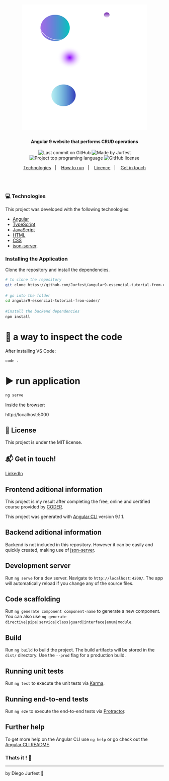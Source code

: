 <h1 align="center">
  <img alt="CRUD Application" src="./src/assets/img/globes.svg" style="width: 400px; height: 400px;" />
    <br>
</h1>

<h4 align="center">
  Angular 9 website that performs CRUD operations 
</h4>

<p align="center">
<img alt="Last commit on GitHub" src="https://img.shields.io/github/last-commit/Jurfest/angular9-essencial-tutorial-from-coder?color=FF5E84">
<img alt="Made by Jurfest" src="https://img.shields.io/badge/made%20by-Jurfest-%20?color=FF5E84">
<img alt="Project top programing language" src="https://img.shields.io/github/languages/top/Jurfest/angular9-essencial-tutorial-from-coder?color=FF5E84">
 <img alt="GitHub license" src="https://opensource.org/licenses/MIT">
</p> 

<p align="center">
  <a href="#computer-technologies">Technologies</a>&nbsp;&nbsp;&nbsp;|&nbsp;&nbsp;&nbsp;
  <a href="#installing-the-application">How to run</a>&nbsp;&nbsp;&nbsp;|&nbsp;&nbsp;&nbsp;
  <a href="#page_facing_up-license">Licence</a>&nbsp;&nbsp;&nbsp;|&nbsp;&nbsp;&nbsp;
  <a href="#mailbox_with_mail-get-in-touch">Get in touch</a>
</p>
<br><br>

### :computer: Technologies

This project was developed with the following technologies:

-  [Angular](https://angular.io)
-  [TypeScript](https://www.typescriptlang.org)
-  [JavaScript](https://www.javascript.com)
-  [HTML](https://www.w3.org)
-  [CSS](https://www.w3.org/Style/CSS/Overview.en.html)
-  [json-server](https://github.com/typicode/json-server).

### Installing the Application
Clone the repository and install the dependencies.
```bash
# to clone the repository
git clone https://github.com/Jurfest/angular9-essencial-tutorial-from-coder.git

# go into the folder
cd angular9-essencial-tutorial-from-coder/

#install the backend dependencies
npm install

```

# :microscope: a way to inspect the code

After installing VS Code:

```bash
code .
```

# :arrow_forward: run application

```bash
ng serve
```
Inside the browser:
<p>http://localhost:5000</p>

<!-- <img src="public/Print_1.PNG"/>
<img src="public/Print_2.PNG"/>
<img src="public/Print_3.PNG"/> -->
<!-- ### :rocket: Preview

<h1 align="center">
    <img alt="" src="./public/assets/preview.png" width="940px"/>
</h1> -->

## :page_facing_up: License

This project is under the MIT license. 

## :mailbox_with_mail: Get in touch!

[LinkedIn](https://www.linkedin.com/in/diegojurfest/)


## Frontend aditional information

This project is my result after completing the free, online and certified course provided by [CODER](https://www.cod3r.com.br/courses/angular-9-essencial).

This project was generated with [Angular CLI](https://github.com/angular/angular-cli) version 9.1.1.

## Backend aditional information

Backend is not included in this repository. However it can be easily and quickly created, making use of [json-server](https://github.com/typicode/json-server).

## Development server

Run `ng serve` for a dev server. Navigate to `http://localhost:4200/`. The app will automatically reload if you change any of the source files.

## Code scaffolding

Run `ng generate component component-name` to generate a new component. You can also use `ng generate directive|pipe|service|class|guard|interface|enum|module`.

## Build

Run `ng build` to build the project. The build artifacts will be stored in the `dist/` directory. Use the `--prod` flag for a production build.

## Running unit tests

Run `ng test` to execute the unit tests via [Karma](https://karma-runner.github.io).

## Running end-to-end tests

Run `ng e2e` to execute the end-to-end tests via [Protractor](http://www.protractortest.org/).

## Further help

To get more help on the Angular CLI use `ng help` or go check out the [Angular CLI README](https://github.com/angular/angular-cli/blob/master/README.md).


### Thats it ! :wave:

---

by Diego Jurfest :tada:
